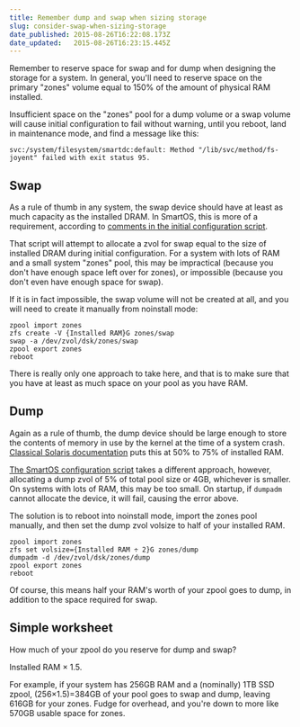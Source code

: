 ```yaml
---
title: Remember dump and swap when sizing storage
slug: consider-swap-when-sizing-storage
date_published: 2015-08-26T16:22:08.173Z
date_updated:   2015-08-26T16:23:15.445Z
---
```


Remember to reserve space for swap and for dump when designing the storage for a system. In general, you'll need to reserve space on the primary "zones" volume equal to 150% of the amount of physical RAM installed. 

Insufficient space on the "zones" pool for a dump volume or a swap volume will cause initial configuration to fail without warning, until you reboot, land in maintenance mode, and find a message like this:

```
svc:/system/filesystem/smartdc:default: Method "/lib/svc/method/fs-joyent" failed with exit status 95.
```

Swap
----
As a rule of thumb in any system, the swap device should have at least as much capacity as the installed DRAM. In SmartOS, this is more of a requirement, according to [comments in the initial configuration script](https://github.com/joyent/smartos-live/blob/master/overlay/generic/smartdc/lib/smartos_prompt_config.sh#L388-L395). 

That script will attempt to allocate a zvol for swap equal to the size of installed DRAM during initial configuration. For a system with lots of RAM and a small system "zones" pool, this may be impractical (because you don't have enough space left over for zones), or impossible (because you don't even have enough space for swap).

If it is in fact impossible, the swap volume will not be created at all, and you will need to create it manually from noinstall mode:

```
zpool import zones
zfs create -V {Installed RAM}G zones/swap
swap -a /dev/zvol/dsk/zones/swap
zpool export zones
reboot
```

There is really only one approach to take here, and that is to make sure that you have at least as much space on your pool as you have RAM.

Dump
----
Again as a rule of thumb, the dump device should be large enough to store the contents of memory in use by the kernel at the time of a system crash. [Classical Solaris documentation](http://docs.oracle.com/cd/E23824_01/html/E24456/device-7.html) puts this at 50% to 75% of installed RAM. 

[The SmartOS configuration script](https://github.com/joyent/smartos-overlay/blob/release-20130418/smartdc/bin/smartos_prompt_config.sh#L299-L314) takes a different approach, however, allocating a dump zvol of 5% of total pool size or 4GB, whichever is smaller. On systems with lots of RAM, this may be too small. On startup, if `dumpadm` cannot allocate the device, it will fail, causing the error above.

The solution is to reboot into noinstall mode, import the zones pool manually, and then set the dump zvol volsize to half of your installed RAM.

```
zpool import zones
zfs set volsize={Installed RAM ÷ 2}G zones/dump
dumpadm -d /dev/zvol/dsk/zones/dump 
zpool export zones
reboot
```

Of course, this means half your RAM's worth of your zpool goes to dump, in addition to the space required for swap. 

Simple worksheet
------------
How much of your zpool do you reserve for dump and swap?

Installed RAM × 1.5.

For example, if your system has 256GB RAM and a (nominally) 1TB SSD zpool, (256×1.5)=384GB of your pool goes to swap and dump, leaving 616GB for your zones. Fudge for overhead, and you're down to more like 570GB usable space for zones.

